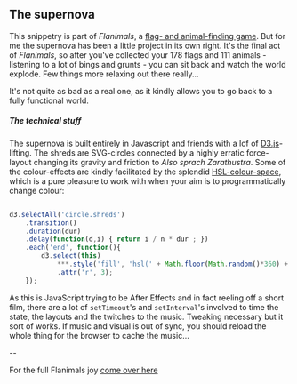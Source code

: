 ## The supernova

This snippetry is part of *Flanimals*, a [flag- and animal-finding game](http://larsvers.github.io/flanimals/). But for me the supernova has been a little project in its own right. It's the final act of *Flanimals*, so after you've collected your 178 flags and 111 animals - listening to a lot of bings and grunts - you can sit back and watch the world explode. Few things more relaxing out there really...

It's not quite as bad as a real one, as it kindly allows you to go back to a fully functional world. 

##### The technical stuff

The supernova is built entirely in Javascript and friends with a lof of [D3.js](https://d3js.org/)-lifting. The shreds are SVG-circles connected by a highly erratic force-layout changing its gravity and friction to *Also sprach Zarathustra*. Some of the colour-effects are kindly facilitated by the splendid [HSL-colour-space](https://css-tricks.com/yay-for-hsla/), which is a pure pleasure to work with when your aim is to programmatically change colour:

```JavaScript

d3.selectAll('circle.shreds')
	.transition()
	.duration(dur)
	.delay(function(d,i) { return i / n * dur ; })
	.each('end', function(){
		d3.select(this)
			***.style('fill', 'hsl(' + Math.floor(Math.random()*360) + ', 100%, 50%)')***
			.attr('r', 3);
	});

```

As this is JavaScript trying to be After Effects and in fact reeling off a short film, there are a lot of `setTimeout`'s and `setInterval`'s involved to time the state, the layouts and the twitches to the music. Tweaking necessary but it sort of works. If music and visual is out of sync, you should reload the whole thing for the browser to cache the music...

--

For the full Flanimals joy [come over here](http://larsvers.github.io/flanimals/)